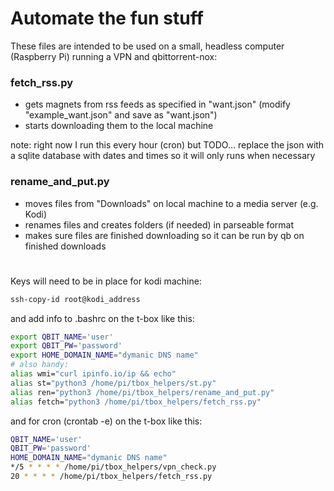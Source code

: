 # Automate the fun stuff

These files are intended to be used on a small, headless computer (Raspberry Pi) running a VPN and qbittorrent-nox:
### fetch_rss.py
- gets magnets from rss feeds as specified in "want.json" 
(modify "example_want.json" and save as "want.json")
- starts downloading them to the local machine


note: right now I run this every hour (cron) but TODO... replace the json with a sqlite database with dates and times so it will only runs when necessary
### rename_and_put.py
- moves files from "Downloads" on local machine to a media server (e.g. Kodi)
- renames files and creates folders (if needed) in parseable format
- makes sure files are finished downloading so it can be run by qb on finished downloads
#
Keys will need to be in place for kodi machine:
```bash
ssh-copy-id root@kodi_address
```
and add info to .bashrc on the t-box like this:

```bash
export QBIT_NAME='user'
export QBIT_PW='password'
export HOME_DOMAIN_NAME="dymanic DNS name"
# also handy:
alias wmi="curl ipinfo.io/ip && echo"
alias st="python3 /home/pi/tbox_helpers/st.py"
alias ren="python3 /home/pi/tbox_helpers/rename_and_put.py"
alias fetch="python3 /home/pi/tbox_helpers/fetch_rss.py"
```

and for cron (crontab -e) on the t-box like this:

```bash
QBIT_NAME='user'
QBIT_PW='password'
HOME_DOMAIN_NAME="dymanic DNS name"
*/5 * * * * /home/pi/tbox_helpers/vpn_check.py
20 * * * * /home/pi/tbox_helpers/fetch_rss.py
```
